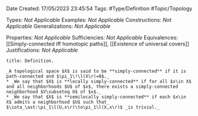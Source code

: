 <div class="topSpace"></div>

Date Created: 17/05/2023 23:45:54
Tags: #Type/Definition #Topic/Topology

Types: _Not Applicable_
Examples: _Not Applicable_
Constructions: _Not Applicable_
Generalizations: _Not Applicable_

Properties: _Not Applicable_
Sufficiencies: _Not Applicable_
Equivalences: [[Simply-connected iff homotopic paths]], [[Existence of universal covers]]
Justifications: _Not Applicable_

``` ad-Definition
title: Definition.

_A topological space $X$ is said to be **simply-connected** if it is path-connected and $\pi_1\!\l(X\r)=0$._
* _We say that $X$ is **locally simply-connected** if for all $x\in X$ and all neighborhoods $U$ of $x$, there exists a simply-connected neighborhood $V\subseteq U$ of $x$._
* _We say that $X$ is **semilocally simply-connected** if each $x\in X$ admits a neighborhood $U$ such that_ $\iota_\ast:\pi_1\l(U,x\r)\to\pi_1\l(X,x\r)$ _is trivial._

```
